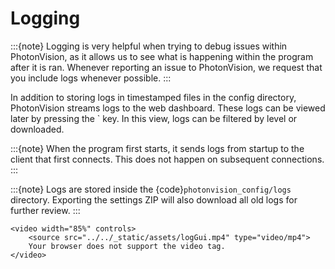 # Logging

:::{note}
Logging is very helpful when trying to debug issues within PhotonVision, as it allows us to see what is happening within the program after it is ran. Whenever reporting an issue to PhotonVision, we request that you include logs whenever possible.
:::

In addition to storing logs in timestamped files in the config directory, PhotonVision streams logs to the web dashboard. These logs can be viewed later by pressing the \` key. In this view, logs can be filtered by level or downloaded.

:::{note}
When the program first starts, it sends logs from startup to the client that first connects. This does not happen on subsequent connections.
:::

:::{note}
Logs are stored inside the {code}`photonvision_config/logs` directory. Exporting the settings ZIP will also download all old logs for further review.
:::

```{raw} html
<video width="85%" controls>
    <source src="../../_static/assets/logGui.mp4" type="video/mp4">
    Your browser does not support the video tag.
</video>
```

